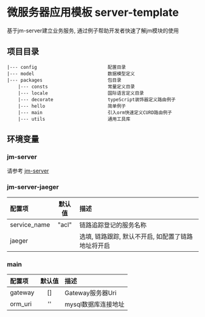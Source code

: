 # 微服务器应用模板 server-template

基于jm-server建立业务服务, 通过例子帮助开发者快速了解jm模块的使用


## 项目目录

```
|--- config                          配置目录
|--- model                           数据模型定义
|--- packages                        包目录
    |--- consts                      常量定义目录
    |--- locale                      国际语言定义目录
    |--- decorate                    typeScript装饰器定义路由例子
    |--- hello                       简单例子
    |--- main                        引入orm快速定义CURD路由例子
    |--- utils                       通用工具库

```

## 环境变量

### jm-server

请参考 [jm-server](https://github.com/jm-root/server/tree/master/packages/jm-server)

### jm-server-jaeger

| 配置项               | 默认值         | 描述 |
| :---                 | :---:         | :--- |
|service_name          |"acl"          | 链路追踪登记的服务名称 |
|jaeger                |               |选填, 链路跟踪, 默认不开启, 如配置了链路地址将开启 |

### main

| 配置项               | 默认值         | 描述 |
| :---                 | :---:         | :--- |
|gateway               | []            | Gateway服务器Uri |
|orm_uri               | ''            | mysql数据库连接地址 |
